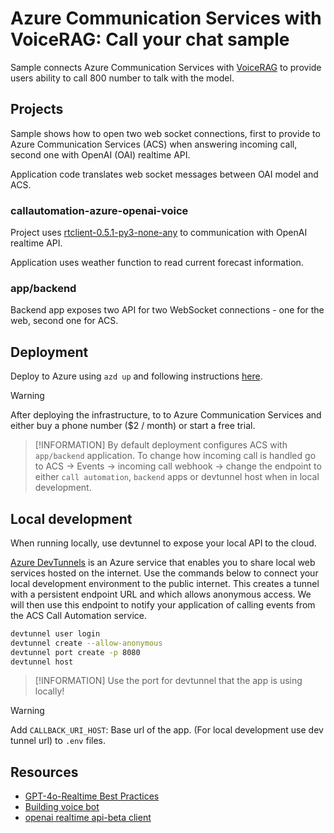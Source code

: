 # Azure Communication Services with VoiceRAG: Call your chat sample

Sample connects Azure Communication Services with [VoiceRAG](README.md) to provide users ability to call 800 number to talk with the model.

## Projects

Sample shows how to open two web socket connections, first to provide to Azure Communication Services (ACS) when answering incoming call, second one with OpenAI (OAI) realtime API.

Application code translates web socket messages between OAI model and ACS.

### callautomation-azure-openai-voice

Project uses [rtclient-0.5.1-py3-none-any](https://github.com/Azure-Samples/aoai-realtime-audio-sdk/releases) to communication with OpenAI realtime API.

Application uses weather function to read current forecast information.

### app/backend

Backend app exposes two API for two WebSocket connections - one for the web, second one for ACS.

## Deployment

Deploy to Azure using `azd up` and following instructions [here](./README.md#deploying-the-app).

> [!WARNING]
> After deploying the infrastructure, to to Azure Communication Services and either buy a phone number ($2 / month) or start a free trial.

> [!INFORMATION]
> By default deployment configures ACS with `app/backend` application. To change how incoming call is handled
> go to ACS -> Events -> incoming call webhook -> change the endpoint to either `call automation`, `backend` apps or devtunnel host when in local development.

## Local development

When running locally, use devtunnel to expose your local API to the cloud.

[Azure DevTunnels](https://learn.microsoft.com/en-us/azure/developer/dev-tunnels/overview) is an Azure service that enables you to share local web services hosted on the internet. Use the commands below to connect your local development environment to the public internet. This creates a tunnel with a persistent endpoint URL and which allows anonymous access. We will then use this endpoint to notify your application of calling events from the ACS Call Automation service.

```bash
devtunnel user login
devtunnel create --allow-anonymous
devtunnel port create -p 8080
devtunnel host
```

> [!INFORMATION]
> Use the port for devtunnel that the app is using locally!

> [!WARNING]
> Add `CALLBACK_URI_HOST`: Base url of the app. (For local development use dev tunnel url) to `.env` files.

## Resources

* [GPT-4o-Realtime Best Practices](https://techcommunity.microsoft.com/blog/azure-ai-services-blog/voice-bot-gpt-4o-realtime-best-practices---a-learning-from-customer-journey/4373584)
* [Building voice bot](https://techcommunity.microsoft.com/blog/azure-ai-services-blog/my-journey-of-building-a-voice-bot-from-scratch/4362567)
* [openai realtime api-beta client](https://github.com/openai/openai-realtime-api-beta)